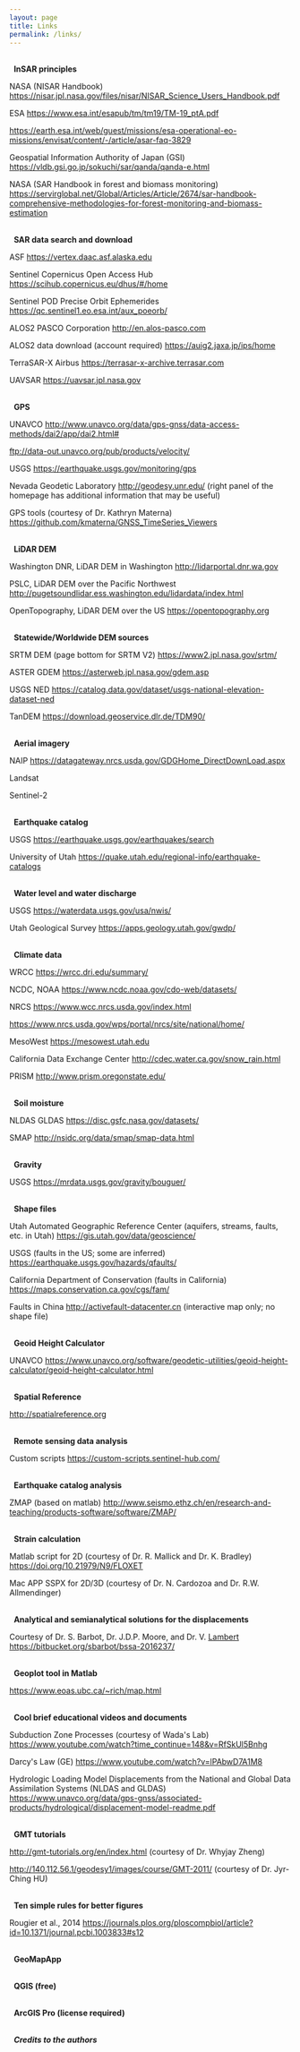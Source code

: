 ```yaml
---
layout: page
title: Links
permalink: /links/
---
```


<br> &nbsp;
**InSAR principles**

NASA (NISAR Handbook) <a href="https://nisar.jpl.nasa.gov/files/nisar/NISAR_Science_Users_Handbook.pdf" target="_blank">https://nisar.jpl.nasa.gov/files/nisar/NISAR_Science_Users_Handbook.pdf</a>

ESA <a href="https://www.esa.int/esapub/tm/tm19/TM-19_ptA.pdf" target="_blank">https://www.esa.int/esapub/tm/tm19/TM-19_ptA.pdf</a>

<a href="https://earth.esa.int/web/guest/missions/esa-operational-eo-missions/envisat/content/-/article/asar-faq-3829" target="_blank">https://earth.esa.int/web/guest/missions/esa-operational-eo-missions/envisat/content/-/article/asar-faq-3829</a>

Geospatial Information Authority of Japan (GSI) <a href="https://vldb.gsi.go.jp/sokuchi/sar/qanda/qanda-e.html" target="_blank">https://vldb.gsi.go.jp/sokuchi/sar/qanda/qanda-e.html</a>

NASA (SAR Handbook in forest and biomass monitoring) <a href="https://servirglobal.net/Global/Articles/Article/2674/sar-handbook-comprehensive-methodologies-for-forest-monitoring-and-biomass-estimation" target="_blank">https://servirglobal.net/Global/Articles/Article/2674/sar-handbook-comprehensive-methodologies-for-forest-monitoring-and-biomass-estimation</a>

<br> &nbsp;
**SAR data search and download**
  
ASF <a href="https://vertex.daac.asf.alaska.edu" target="_blank">https://vertex.daac.asf.alaska.edu</a>

Sentinel Copernicus Open Access Hub <a href="https://scihub.copernicus.eu/dhus/#/home" target="_blank">https://scihub.copernicus.eu/dhus/#/home</a>

Sentinel POD Precise Orbit Ephemerides <a href="https://qc.sentinel1.eo.esa.int/aux_poeorb/" target="_blank">https://qc.sentinel1.eo.esa.int/aux_poeorb/</a>

ALOS2 PASCO Corporation <a href="http://en.alos-pasco.com" target="_blank">http://en.alos-pasco.com</a>

ALOS2 data download (account required) <a href="https://auig2.jaxa.jp/ips/home" target="_blank">https://auig2.jaxa.jp/ips/home</a>

TerraSAR-X Airbus <a href="https://terrasar-x-archive.terrasar.com" target="_blank">https://terrasar-x-archive.terrasar.com</a>

UAVSAR <a href="https://uavsar.jpl.nasa.gov" target="_blank">https://uavsar.jpl.nasa.gov</a>

<br> &nbsp;
**GPS**

UNAVCO <a href="http://www.unavco.org/data/gps-gnss/data-access-methods/dai2/app/dai2.html#" target="_blank">http://www.unavco.org/data/gps-gnss/data-access-methods/dai2/app/dai2.html#</a>

<a href="ftp://data-out.unavco.org/pub/products/velocity/" target="_blank">ftp://data-out.unavco.org/pub/products/velocity/</a>

USGS <a href="https://earthquake.usgs.gov/monitoring/gps" target="_blank">https://earthquake.usgs.gov/monitoring/gps</a>

Nevada Geodetic Laboratory <a href="http://geodesy.unr.edu/" target="_blank">http://geodesy.unr.edu/</a> (right panel of the homepage has additional information that may be useful)

GPS tools (courtesy of Dr. Kathryn Materna) <a href="https://github.com/kmaterna/GNSS_TimeSeries_Viewers" target="_blank">https://github.com/kmaterna/GNSS_TimeSeries_Viewers</a>

<br> &nbsp;
**LiDAR DEM**

Washington DNR, LiDAR DEM in Washington <a href="http://lidarportal.dnr.wa.gov" target="_blank">http://lidarportal.dnr.wa.gov</a>

PSLC, LiDAR DEM over the Pacific Northwest <a href="http://pugetsoundlidar.ess.washington.edu/lidardata/index.html" target="_blank">http://pugetsoundlidar.ess.washington.edu/lidardata/index.html</a>

OpenTopography, LiDAR DEM over the US <a href="https://opentopography.org" target="_blank">https://opentopography.org</a>

<br> &nbsp;
**Statewide/Worldwide DEM sources**

SRTM DEM (page bottom for SRTM V2) <a href="https://www2.jpl.nasa.gov/srtm/" target="_blank">https://www2.jpl.nasa.gov/srtm/</a>

ASTER GDEM <a href="https://asterweb.jpl.nasa.gov/gdem.asp" target="_blank">https://asterweb.jpl.nasa.gov/gdem.asp</a>

USGS NED <a href="https://catalog.data.gov/dataset/usgs-national-elevation-dataset-ned" target="_blank">https://catalog.data.gov/dataset/usgs-national-elevation-dataset-ned</a>

TanDEM <a href="https://download.geoservice.dlr.de/TDM90/" target="_blank">https://download.geoservice.dlr.de/TDM90/</a>

<br> &nbsp;
**Aerial imagery**

NAIP <a href="https://datagateway.nrcs.usda.gov/GDGHome_DirectDownLoad.aspx" target="_blank">https://datagateway.nrcs.usda.gov/GDGHome_DirectDownLoad.aspx</a>

Landsat

Sentinel-2

<br> &nbsp;
**Earthquake catalog**

USGS <a href="https://earthquake.usgs.gov/earthquakes/search" target="_blank">https://earthquake.usgs.gov/earthquakes/search</a>

University of Utah <a href="https://quake.utah.edu/regional-info/earthquake-catalogs" target="_blank">https://quake.utah.edu/regional-info/earthquake-catalogs</a>

<br> &nbsp;
**Water level and water discharge**

USGS <a href="https://waterdata.usgs.gov/usa/nwis/" target="_blank">https://waterdata.usgs.gov/usa/nwis/</a>

Utah Geological Survey <a href="https://apps.geology.utah.gov/gwdp/" target="_blank">https://apps.geology.utah.gov/gwdp/</a>

<br> &nbsp;
**Climate data**

WRCC <a href="https://wrcc.dri.edu/summary/" target="_blank">https://wrcc.dri.edu/summary/</a>

NCDC, NOAA <a href="https://www.ncdc.noaa.gov/cdo-web/datasets/" target="_blank">https://www.ncdc.noaa.gov/cdo-web/datasets/</a>

NRCS <a href="https://www.wcc.nrcs.usda.gov/index.html" target="_blank">https://www.wcc.nrcs.usda.gov/index.html</a>

<a href="https://www.nrcs.usda.gov/wps/portal/nrcs/site/national/home/" target="_blank">https://www.nrcs.usda.gov/wps/portal/nrcs/site/national/home/</a>

MesoWest <a href="https://mesowest.utah.edu" target="_blank">https://mesowest.utah.edu</a>

California Data Exchange Center <a href="http://cdec.water.ca.gov/snow_rain.html" target="_blank">http://cdec.water.ca.gov/snow_rain.html</a>

PRISM <a href="http://www.prism.oregonstate.edu/" target="_blank">http://www.prism.oregonstate.edu/</a>

<br> &nbsp;
**Soil moisture**

NLDAS GLDAS <a href="https://disc.gsfc.nasa.gov/datasets/" target="_blank">https://disc.gsfc.nasa.gov/datasets/</a>

SMAP <a href="http://nsidc.org/data/smap/smap-data.html" target="_blank">http://nsidc.org/data/smap/smap-data.html</a>

<br> &nbsp;
**Gravity**

USGS <a href="https://mrdata.usgs.gov/gravity/bouguer/" target="_blank">https://mrdata.usgs.gov/gravity/bouguer/</a>

<br> &nbsp;
**Shape files**

Utah Automated Geographic Reference Center (aquifers, streams, faults, etc. in Utah) <a href="https://gis.utah.gov/data/geoscience/" target="_blank">https://gis.utah.gov/data/geoscience/</a>

USGS (faults in the US; some are inferred) <a href="https://earthquake.usgs.gov/hazards/qfaults/" target="_blank">https://earthquake.usgs.gov/hazards/qfaults/</a>

California Department of Conservation (faults in California) <a href="https://maps.conservation.ca.gov/cgs/fam/" target="_blank">https://maps.conservation.ca.gov/cgs/fam/</a>

Faults in China <a href="http://activefault-datacenter.cn" target="_blank">http://activefault-datacenter.cn</a> (interactive map only; no shape file)

<br> &nbsp;
**Geoid Height Calculator**

UNAVCO <a href="https://www.unavco.org/software/geodetic-utilities/geoid-height-calculator/geoid-height-calculator.html" target="_blank">https://www.unavco.org/software/geodetic-utilities/geoid-height-calculator/geoid-height-calculator.html</a>

<br> &nbsp;
**Spatial Reference**

<a href="http://spatialreference.org" target="_blank">http://spatialreference.org</a>

<br> &nbsp;
**Remote sensing data analysis**

Custom scripts <a href="https://custom-scripts.sentinel-hub.com/" target="_blank">https://custom-scripts.sentinel-hub.com/</a>

<br> &nbsp;
**Earthquake catalog analysis**

ZMAP (based on matlab) <a href="http://www.seismo.ethz.ch/en/research-and-teaching/products-software/software/ZMAP/" target="_blank">http://www.seismo.ethz.ch/en/research-and-teaching/products-software/software/ZMAP/</a>

<br> &nbsp;
**Strain calculation**

Matlab script for 2D (courtesy of Dr. R. Mallick and Dr. K. Bradley) <a href="https://doi.org/10.21979/N9/FLOXET" target="_blank">https://doi.org/10.21979/N9/FLOXET</a>

Mac APP SSPX for 2D/3D (courtesy of Dr. N. Cardozoa and Dr. R.W. Allmendinger)

<br> &nbsp;
**Analytical and semianalytical solutions for the displacements**

Courtesy of Dr. S. Barbot, Dr. J.D.P. Moore, and Dr. V. <a href="Lambert https://bitbucket.org/sbarbot/bssa-2016237/" target="_blank">Lambert https://bitbucket.org/sbarbot/bssa-2016237/</a>

<br> &nbsp;
**Geoplot tool in Matlab**

<a href="https://www.eoas.ubc.ca/~rich/map.html" target="_blank">https://www.eoas.ubc.ca/~rich/map.html</a>

<br> &nbsp;
**Cool brief educational videos and documents**

Subduction Zone Processes (courtesy of Wada's Lab) <a href="https://www.youtube.com/watch?time_continue=148&v=RfSkUl5Bnhg" target="_blank">https://www.youtube.com/watch?time_continue=148&v=RfSkUl5Bnhg</a>

Darcy's Law (GE) <a href="https://www.youtube.com/watch?v=lPAbwD7A1M8" target="_blank">https://www.youtube.com/watch?v=lPAbwD7A1M8</a>

Hydrologic Loading Model Displacements from the National and Global Data Assimilation Systems (NLDAS and GLDAS) <a href="https://www.unavco.org/data/gps-gnss/associated-products/hydrological/displacement-model-readme.pdf" target="_blank">https://www.unavco.org/data/gps-gnss/associated-products/hydrological/displacement-model-readme.pdf</a>

<br> &nbsp;
**GMT tutorials**

<a href="http://gmt-tutorials.org/en/index.html" target="_blank">http://gmt-tutorials.org/en/index.html</a> (courtesy of Dr. Whyjay Zheng)

<a href="http://140.112.56.1/geodesy1/images/course/GMT-2011/" target="_blank">http://140.112.56.1/geodesy1/images/course/GMT-2011/</a> (courtesy of Dr. Jyr-Ching HU)

<br> &nbsp;
**Ten simple rules for better figures**

Rougier et al., 2014 <a href="https://journals.plos.org/ploscompbiol/article?id=10.1371/journal.pcbi.1003833#s12" target="_blank">https://journals.plos.org/ploscompbiol/article?id=10.1371/journal.pcbi.1003833#s12</a>

<br> &nbsp;
**GeoMapApp**

<br> &nbsp;
**QGIS (free)**

<br> &nbsp;
**ArcGIS Pro (license required)**

<br> &nbsp;
***Credits to the authors***

<br>
<br>
<br>
